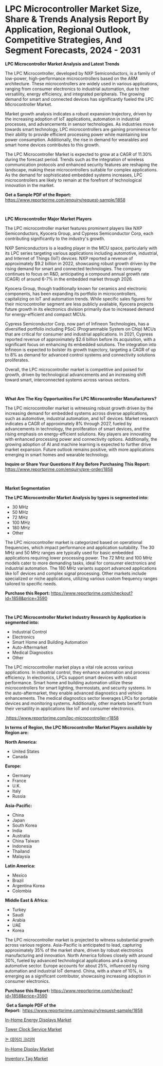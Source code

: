 <p><h1>LPC Microcontroller Market Size, Share & Trends Analysis Report By Application, Regional Outlook, Competitive Strategies, And Segment Forecasts, 2024 - 2031</h1></p><p><strong>LPC Microcontroller Market Analysis and Latest Trends</strong></p>
<p><p>The LPC Microcontroller, developed by NXP Semiconductors, is a family of low-power, high-performance microcontrollers based on the ARM architecture. These microcontrollers are widely used in various applications, ranging from consumer electronics to industrial automation, due to their versatility, energy efficiency, and integrated peripherals. The growing demand for smart and connected devices has significantly fueled the LPC Microcontroller Market.</p><p>Market growth analysis indicates a robust expansion trajectory, driven by the increasing adoption of IoT applications, automation in industrial processes, and advancements in sensor technologies. As industries move towards smart technology, LPC microcontrollers are gaining prominence for their ability to provide efficient processing power while maintaining low power consumption. Additionally, the rise in demand for wearables and smart home devices contributes to this growth.</p><p>The LPC Microcontroller Market is expected to grow at a CAGR of 11.30% during the forecast period. Trends such as the integration of wireless communication protocols and enhanced security features are reshaping the landscape, making these microcontrollers suitable for complex applications. As the demand for sophisticated embedded systems increases, LPC microcontrollers are likely to remain at the forefront of technological innovation in the market.</p></p>
<p><strong>Get a Sample PDF of the Report:&nbsp;</strong> <a href="https://www.reportprime.com/enquiry/request-sample/1858">https://www.reportprime.com/enquiry/request-sample/1858</a></p>
<p>&nbsp;</p>
<p><strong>LPC Microcontroller Major Market Players</strong></p>
<p><p>The LPC microcontroller market features prominent players like NXP Semiconductors, Kyocera Group, and Cypress Semiconductor Corp, each contributing significantly to the industry's growth.</p><p>NXP Semiconductors is a leading player in the MCU space, particularly with its LPC series targeting various applications including automotive, industrial, and Internet of Things (IoT) devices. NXP reported a revenue of approximately $9.2 billion in 2022, showcasing robust growth driven by the rising demand for smart and connected technologies. The company continues to focus on R&D, anticipating a compound annual growth rate (CAGR) of around 6-7% in the embedded market through 2026.</p><p>Kyocera Group, though traditionally known for ceramics and electronic components, has been expanding its portfolio in microcontrollers, capitalizing on IoT and automation trends. While specific sales figures for their microcontroller segment are less publicly available, Kyocera projects future growth in its electronics division primarily due to increased demand for energy-efficient and compact MCUs.</p><p>Cypress Semiconductor Corp, now part of Infineon Technologies, has a diversified portfolio including PSoC (Programmable System on Chip) MCUs that are critical for consumer and industrial applications. In 2021, Cypress reported revenue of approximately $2.6 billion before its acquisition, with a significant focus on enhancing its embedded solutions. The integration into Infineon is expected to bolster its growth trajectory, targeting a CAGR of up to 8% as demand for advanced control systems and connectivity solutions proliferates.</p><p>Overall, the LPC microcontroller market is competitive and poised for growth, driven by technological advancements and an increasing shift toward smart, interconnected systems across various sectors.</p></p>
<p>&nbsp;</p>
<p><strong>What Are The Key Opportunities For LPC Microcontroller Manufacturers?</strong></p>
<p><p>The LPC microcontroller market is witnessing robust growth driven by the increasing demand for embedded systems across diverse applications, such as automotive, industrial automation, and IoT devices. Market research indicates a CAGR of approximately 8% through 2027, fueled by advancements in technology, the proliferation of smart devices, and the rising emphasis on energy-efficient solutions. Key players are innovating with enhanced processing power and connectivity options. Additionally, the growing adoption of AI and machine learning is expected to further drive market expansion. Future outlook remains positive, with more applications emerging in smart homes and wearable technology.</p></p>
<p><strong>Inquire or Share Your Questions If Any Before Purchasing This Report:</strong> <a href="https://www.reportprime.com/enquiry/pre-order/1858">https://www.reportprime.com/enquiry/pre-order/1858</a></p>
<p>&nbsp;</p>
<p><strong>Market Segmentation</strong></p>
<p><strong>The LPC Microcontroller Market Analysis by types is segmented into:</strong></p>
<p><ul><li>30 MHz</li><li>50 MHz</li><li>72 MHz</li><li>100 MHz</li><li>180 MHz</li><li>Other</li></ul></p>
<p><p>The LPC microcontroller market is categorized based on operational frequencies, which impact performance and application suitability. The 30 MHz and 50 MHz ranges are typically used for basic embedded applications requiring lower processing power. The 72 MHz and 100 MHz models cater to more demanding tasks, ideal for consumer electronics and industrial automation. The 180 MHz variants support advanced applications like IoT devices and complex signal processing. Other markets include specialized or niche applications, utilizing various custom frequency ranges tailored to specific needs.</p></p>
<p><strong>Purchase this Report:&nbsp;</strong><a href="https://www.reportprime.com/checkout?id=1858&price=3590">https://www.reportprime.com/checkout?id=1858&price=3590</a></p>
<p>&nbsp;</p>
<p><strong>The LPC Microcontroller Market Industry Research by Application is segmented into:</strong></p>
<p><ul><li>Industrial Control</li><li>Electronics</li><li>Smart Home and Building Automation</li><li>Auto-Aftermarket</li><li>Medical Diagnostics</li><li>Other</li></ul></p>
<p><p>The LPC microcontroller market plays a vital role across various applications. In industrial control, they enhance automation and process efficiency. In electronics, LPCs support smart devices with robust performance. Smart home and building automation utilize these microcontrollers for smart lighting, thermostats, and security systems. In the auto-aftermarket, they enable advanced diagnostics and vehicle enhancements. The medical diagnostics sector leverages LPCs for portable devices and monitoring systems. Additionally, other markets benefit from their versatility in applications like IoT and consumer electronics.</p></p>
<p><a href="https://www.reportprime.com/lpc-microcontroller-r1858">&nbsp;https://www.reportprime.com/lpc-microcontroller-r1858</a></p>
<p><strong>In terms of Region, the LPC Microcontroller Market Players available by Region are:</strong></p>
<p>
    <p> <strong> North America: </strong>
        <ul>
            <li>United States</li>
            <li>Canada</li>
        </ul>
        </p> 
    <p> <strong> Europe: </strong>
        <ul>
            <li>Germany</li>
            <li>France</li>
            <li>U.K.</li>
            <li>Italy</li>
            <li>Russia</li>
        </ul>
        </p> 
    <p> <strong> Asia-Pacific: </strong>
        <ul>
            <li>China</li>
            <li>Japan</li>
            <li>South Korea</li>
            <li>India</li>
            <li>Australia</li>
            <li>China Taiwan</li>
            <li>Indonesia</li>
            <li>Thailand</li>
            <li>Malaysia</li>
        </ul>
        </p> 
    <p> <strong> Latin America: </strong>
        <ul>
            <li>Mexico</li>
            <li>Brazil</li>
            <li>Argentina Korea</li>
            <li>Colombia</li>
        </ul>
        </p> 
    <p> <strong> Middle East & Africa: </strong>
        <ul>
            <li>Turkey</li>
            <li>Saudi</li>
            <li>Arabia</li>
            <li>UAE</li>
            <li>Korea</li>
        </ul>
    </p>
    </p>
<p><p>The LPC microcontroller market is projected to witness substantial growth across various regions. Asia-Pacific is anticipated to lead, capturing approximately 35% of the market share, driven by robust electronics manufacturing and innovation. North America follows closely with around 30%, fueled by advanced technological applications and a strong automotive sector. Europe accounts for about 25%, influenced by rising automation and industrial IoT demand. China, with a share of 10%, is emerging as a significant contributor, showcasing increasing adoption in consumer electronics.</p></p>
<p><strong>Purchase this Report: </strong><a href="https://www.reportprime.com/checkout?id=1858&price=3590">https://www.reportprime.com/checkout?id=1858&price=3590</a></p>
<p>&nbsp;<strong>Get a Sample PDF of the Report:&nbsp;&nbsp;</strong><a href="https://www.reportprime.com/enquiry/request-sample/1858">https://www.reportprime.com/enquiry/request-sample/1858</a></p>
<p><strong></strong></p>
<p><p><a href="https://issuu.com/reportprime-2/docs/in-home-energy-displays-market-size_18c29789cfcbb1">In-Home Energy Displays Market</a></p><p><a href="https://medium.com/@jennyflatoue9/what-are-the-growth-opportunities-and-challenges-in-the-tower-clock-service-market-34699eccb9bf">Tower Clock Service Market</a></p><p><a href="https://medium.com/@bobbykihnyt57786/%EA%B8%80%EB%A1%9C%EB%B2%8C-%EB%B9%84%EC%9C%A0%EC%A0%9C%ED%92%88-%ED%81%AC%EB%A6%AC%EB%A8%B8-%EC%82%B0%EC%97%85-%EB%B6%84%EC%84%9D-%EB%B3%B4%EA%B3%A0%EC%84%9C-%EC%9C%A0%ED%98%95-%EC%A0%80%EC%A7%80%EB%B0%A9-ndc-%EC%A4%91%EC%A7%80%EB%B0%A9-ndc-%EA%B3%A0%EC%A7%80%EB%B0%A9-ndc-%EC%9A%A9%EB%8F%84-%EC%BB%A4%ED%94%BC%EC%9A%A9-ndc-%EB%B0%80%ED%81%AC%ED%8B%B0%EC%9A%A9-ndc-%EB%B2%A0%EC%9D%B4%ED%82%B9%EC%9A%A9-ndc-%EC%B0%A8%EA%B0%80%EC%9A%B4-%EC%9D%8C%EB%A3%8C-%EB%B0%8F-%EC%82%AC%ED%83%95%EC%9A%A9-6384416a34b8">논 데어리 크리머</a></p><p><a href="https://issuu.com/reportprime-2/docs/in-home-display-market-size-2030.pp_5726cc25944205">In-Home Display Market</a></p><p><a href="https://www.linkedin.com/pulse/inventory-tag-industry-sector-market-dynamics-future-scenarios-hixvf?trackingId=YuUFQOF1RrqPdqRzURRKSg%3D%3D">Inventory Tag Market</a></p></p>